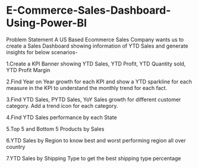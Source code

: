 # E-Commerce-Sales-Dashboard-Using-Power-BI

Problem Statement
A US Based Ecommerce Sales Company wants us to create a Sales Dashboard showing information of YTD Sales and generate insights for below scenarios-

1.Create a KPI Banner showing YTD Sales, YTD Profit, YTD Quantity sold, YTD Profit Margin

2.Find Year on Year growth for each KPI and show a YTD sparkline for each measure in the KPI to understand the monthly trend for each fact.

3.Find YTD Sales, PYTD Sales, YoY Sales growth for different customer category. Add a trend icon for each category.

4.Find YTD Sales performance by each State

5.Top 5 and Bottom 5 Products by Sales

6.YTD Sales by Region to know best and worst performing region all over country

7.YTD Sales by Shipping Type to get the best shipping type percentage
